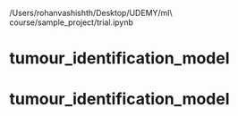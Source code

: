 /Users/rohanvashishth/Desktop/UDEMY/ml\ course/sample_project/trial.ipynb
# tumour_identification_model
# tumour_identification_model
